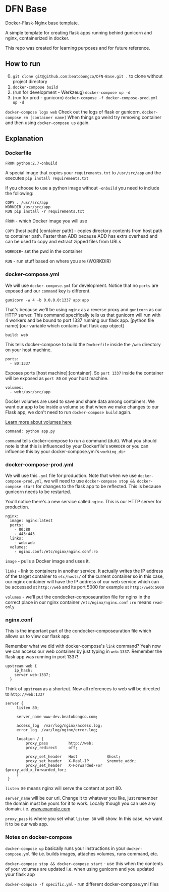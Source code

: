 # DFN Base

Docker-Flask-Nginx base template. 

A simple template for creating flask apps running behind gunicorn and nginx,
containerized in docker.

This repo was created for learning purposes and for future reference.

## How to run

0. `git clone git@github.com:beatobongco/DFN-Base.git .` to clone without project directory
1. `docker-compose build`
2. (run for development - Werkzeug) `docker-compose up -d`
3. (run for prod - gunicorn) `docker-compose -f docker-compose-prod.yml up -d`

`docker-compose logs web` Check out the logs of flask or gunicorn.
`docker-compose rm [container name]` When things go weird try removing container and then using `docker-compose up` again.

## Explanation

### Dockerfile

```
FROM python:2.7-onbuild
```

A special image that copies your `requirements.txt` to `/usr/src/app` and the executes
`pip install requirements.txt`

If you choose to use a python image without `-onbuild` you need to include the following:

```
COPY . /usr/src/app
WORKDIR /usr/src/app
RUN pip install -r requirements.txt
```

`FROM` - which Docker image you will use

`COPY` [host path] [container path] - copies directory contents from host path to container path. Faster than ADD because ADD has extra overhead and can be used to copy and extract zipped files from URLs

`WORKDIR`- set the pwd in the container

`RUN` - run stuff based on where you are (WORKDIR)

### docker-compose.yml

We will use `docker-compose.yml` for development. Notice that no `ports` are exposed and our `command` key is different.

```
gunicorn -w 4 -b 0.0.0.0:1337 app:app
```

That's because we'll be using `nginx` as a reverse proxy and `gunicorn` as our HTTP server. This command specifically tells us that gunicorn will run with 4 workers and be bound to port 1337 running our flask app. [python file name]:[our variable which contains that flask app object]

`build: web`

This tells docker-compose to build the `Dockerfile` inside the `/web` directory on your host machine.

```
ports:
  - 80:1337
```

Exposes ports [host machine]:[container]. So `port 1337` inside the container will be exposed as `port 80` on your host machine.

```
volumes:
  - web:/usr/src/app
```

Docker volumes are used to save and share data among containers.
We want our app to be inside a volume so that when we make changes to our Flask app, we don't need to run `docker-compose build` again.

[Learn more about volumes here](https://docs.docker.com/userguide/dockervolumes/)

`command: python app.py`

`command` tells docker-compose to run a command (duh). What you should note is that this is influenced by your Dockerfile's `WORKDIR` or you can influence this by your docker-compose.yml's `working_dir`

### docker-compose-prod.yml

We will use this `.yml` file for production. Note that when we use `docker-compose-prod.yml`, we will need to use `docker-compose stop && docker-compose start` for changes to the flask app to be reflected. This is because gunicorn needs to be restarted.

You'll notice there's a new service called `nginx`. This is our HTTP server for production.

```
nginx:
  image: nginx:latest
  ports:
    - 80:80
    - 443:443
  links:
    - web:web
  volumes:
    - nginx.conf:/etc/nginx/nginx.conf:ro
```

`image` - pulls a Docker image and uses it.

`links` - link to containers in another service. It actually writes the IP address of the target container to `etc/hosts/` of the current container so in this case, our nginx container will have the IP address of our web service which can be accessed at `http://web` and its port 5000 for example at `http://web:5000`

`volumes` - we'll put the condocker-composeuration file for nginx in the correct place in our nginx container `/etc/nginx/nginx.conf` `:ro` means `read-only`

### nginx.conf

This is the important part of the condocker-composeuration file which allows us to view our flask app.

Remember what we did with docker-compose's `link` command? Yeah now we can access our web container by just typing in `web:1337`. Remember the flask app was running in port 1337!


```
upstream web {
    ip_hash;
    server web:1337;
  }
```

Think of `upstream` as a shortcut. Now all references to web will be directed to `http://web:1337`

```
server {
     listen 80;

     server_name www-dev.beatobongco.com;

     access_log  /var/log/nginx/access.log;
     error_log  /var/log/nginx/error.log;

     location / {
         proxy_pass         http://web;
         proxy_redirect     off;

         proxy_set_header   Host             $host;
         proxy_set_header   X-Real-IP        $remote_addr;
         proxy_set_header   X-Forwarded-For  $proxy_add_x_forwarded_for;
     }
 }
```

`listen 80` means nginx will serve the content at port 80.

`server_name` will be our url. Change it to whatever you like, just remember the domain must be yours for it to work. Locally though you can use any domain. i.e. www.example.com

`proxy_pass` is where you set what `listen 80` will show. In this case, we want it to be our web app.


### Notes on docker-compose

`docker-compose up` basically runs your instructions in your `docker-compose.yml` file i.e. builds images, attaches volumes, runs command, etc.

`docker-compose stop && docker-compose start` - use this when the contents of your volumes are updated i.e. when using gunicorn and you updated your flask app

`docker-compose -f specific.yml` - run different docker-compose.yml files


